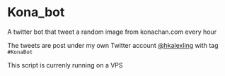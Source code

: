 # Kona_bot
A twitter bot that tweet a random image from konachan.com every hour

The tweets are post under my own Twitter account [@hkalexling](https://twitter.com/hkalexling) with tag `#KonaBot`

This script is currenly running on a VPS
